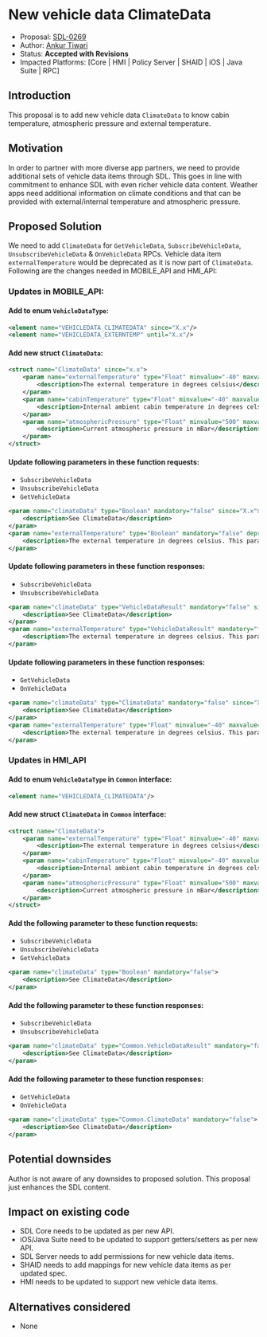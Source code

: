 # New vehicle data ClimateData

* Proposal: [SDL-0269](0269-New-vehicle-data-ClimateData.md)
* Author: [Ankur Tiwari](https://github.com/atiwari9)
* Status: **Accepted with Revisions**
* Impacted Platforms: [Core | HMI | Policy Server | SHAID | iOS | Java Suite | RPC]

## Introduction

This proposal is to add new vehicle data `ClimateData` to know cabin temperature, atmospheric pressure and external temperature.

## Motivation

In order to partner with more diverse app partners, we need to provide additional sets of vehicle data items through SDL. This goes in line with commitment to enhance SDL with even richer vehicle data content. Weather apps need additional information on climate conditions and that can be provided with external/internal temperature and atmospheric pressure.

## Proposed Solution 

We need to add `ClimateData` for `GetVehicleData`, `SubscribeVehicleData`, `UnsubscribeVehicleData` & `OnVehicleData` RPCs. Vehicle data item `externalTemperature` would be deprecated as it is now part of `ClimateData`. Following are the changes needed in MOBILE_API and HMI_API:

### Updates in MOBILE_API:

#### Add to enum `VehicleDataType`: 

```xml	
<element name="VEHICLEDATA_CLIMATEDATA" since="X.x"/>
<element name="VEHICLEDATA_EXTERNTEMP" until="X.x"/>
```
#### Add new struct `ClimateData`:

```xml	
<struct name="ClimateData" since="x.x">
	<param name="externalTemperature" type="Float" minvalue="-40" maxvalue="100" mandatory="false">
		<description>The external temperature in degrees celsius</description>
	</param>
	<param name="cabinTemperature" type="Float" minvalue="-40" maxvalue="100" mandatory="false">
		<description>Internal ambient cabin temperature in degrees celsius</description>
	</param>
	<param name="atmosphericPressure" type="Float" minvalue="500" maxvalue="1100" mandatory="false">
		<description>Current atmospheric pressure in mBar</description>
	</param>
</struct>
```

#### Update following parameters in these function requests:
* `SubscribeVehicleData`
* `UnsubscribeVehicleData`
* `GetVehicleData`

```xml	
<param name="climateData" type="Boolean" mandatory="false" since="X.x">
	<description>See ClimateData</description>
</param>
<param name="externalTemperature" type="Boolean" mandatory="false" deprecated="true" since="X.x">
	<description>The external temperature in degrees celsius. This parameter is deprecated starting RPC Spec X.x.x, please see climateData.</description>
</param>
```

#### Update following parameters in these function responses:
* `SubscribeVehicleData`
* `UnsubscribeVehicleData`

```xml	
<param name="climateData" type="VehicleDataResult" mandatory="false" since="X.x">
	<description>See ClimateData</description>
</param>
<param name="externalTemperature" type="VehicleDataResult" mandatory="false" deprecated="true" since="X.x">
	<description>The external temperature in degrees celsius. This parameter is deprecated starting RPC Spec X.x.x, please see climateData.</description>
</param>
```

#### Update following parameters in these function responses:
* `GetVehicleData`
* `OnVehicleData`

```xml	
<param name="climateData" type="ClimateData" mandatory="false" since="X.x">
	<description>See ClimateData</description>
</param>
<param name="externalTemperature" type="Float" minvalue="-40" maxvalue="100" mandatory="false" deprecated="true" since="X.x">
	<description>The external temperature in degrees celsius. This parameter is deprecated starting RPC Spec X.x.x, please see climateData.</description>
</param>
```

### Updates in HMI_API 

#### Add to enum `VehicleDataType` in `Common` interface: 

```xml	
<element name="VEHICLEDATA_CLIMATEDATA"/>
```
#### Add new struct `ClimateData` in `Common` interface:

```xml	
<struct name="ClimateData">
	<param name="externalTemperature" type="Float" minvalue="-40" maxvalue="100" mandatory="false">
		<description>The external temperature in degrees celsius</description>
	</param>
	<param name="cabinTemperature" type="Float" minvalue="-40" maxvalue="100" mandatory="false">
		<description>Internal ambient cabin temperature in degrees celsius</description>
	</param>
	<param name="atmosphericPressure" type="Float" minvalue="500" maxvalue="1100" mandatory="false">
		<description>Current atmospheric pressure in mBar</description>
	</param>
</struct>
```

#### Add the following parameter to these function requests:
* `SubscribeVehicleData`
* `UnsubscribeVehicleData`
* `GetVehicleData`

```xml	
<param name="climateData" type="Boolean" mandatory="false">
	<description>See ClimateData</description>
</param>
```

#### Add the following parameter to these function responses:
* `SubscribeVehicleData`
* `UnsubscribeVehicleData`

```xml	
<param name="climateData" type="Common.VehicleDataResult" mandatory="false">
	<description>See ClimateData</description>
</param>
```

#### Add the following parameter to these function responses:
* `GetVehicleData`
* `OnVehicleData`

```xml	
<param name="climateData" type="Common.ClimateData" mandatory="false">
	<description>See ClimateData</description>
</param>
```

## Potential downsides

Author is not aware of any downsides to proposed solution. This proposal just enhances the SDL content.

## Impact on existing code

* SDL Core needs to be updated as per new API.
* iOS/Java Suite need to be updated to support getters/setters as per new API.
* SDL Server needs to add permissions for new vehicle data items.
* SHAID needs to add mappings for new vehicle data items as per updated spec.
* HMI needs to be updated to support new vehicle data items.

## Alternatives considered

* None
